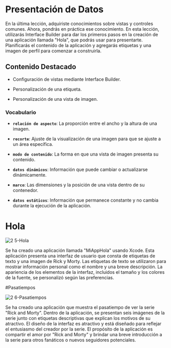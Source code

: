 # Presentación de Datos

En la última lección, adquiriste conocimientos sobre vistas y controles comunes. Ahora, pondrás en práctica ese conocimiento.
En esta lección, utilizarás Interface Builder para dar los primeros pasos en la creación de una aplicación llamada "Hola", que podrás usar para presentarte. Planificarás el contenido de la aplicación y agregarás etiquetas y una imagen de perfil para comenzar a construirla.

## Contenido Destacado

- Configuración de vistas mediante Interface Builder.

- Personalización de una etiqueta.

- Personalización de una vista de imagen.

### Vocabulario

- **`relación de aspecto`**: La proporción entre el ancho y la altura de una imagen.

- **`recorte`**: Ajuste de la visualización de una imagen para que se ajuste a un área específica.

- **`modo de contenido`**: La forma en que una vista de imagen presenta su contenido.

- **`datos dinámicos`**: Información que puede cambiar o actualizarse dinámicamente.

- **`marco`**: Las dimensiones y la posición de una vista dentro de su contenedor.

- **`datos estáticos`**: Información que permanece constante y no cambia durante la ejecución de la aplicación.

# Hola

![2 5-Hola](https://github.com/Marcoc-rasi/DEVELOPMENT-WITH-SWIFT-FUNDAMENTALS/assets/51039101/65eaf4cb-42d5-4737-8b57-7c8e86bb4e90)

Se ha creado una aplicación llamada "MiAppHola" usando Xcode. Esta aplicación presenta una interfaz de usuario que consta de etiquetas de texto y una imagen de Rick y Morty. Las etiquetas de texto se utilizaron para mostrar información personal como el nombre y una breve descripción. La apariencia de los elementos de la interfaz, incluidos el tamaño y los colores de la fuente, se personalizó según las preferencias.

#Pasatiempos

![2 6-Pasatiempos](https://github.com/Marcoc-rasi/DEVELOPMENT-WITH-SWIFT-FUNDAMENTALS/assets/51039101/fefc5ed2-8e39-4e35-9a16-ff382cc0f681)

Se ha creado una aplicación que muestra el pasatiempo de ver la serie "Rick and Morty". Dentro de la aplicación, se presentan seis imágenes de la serie junto con etiquetas descriptivas que explican los motivos de su atractivo. El diseño de la interfaz es atractivo y está diseñado para reflejar el entusiasmo del creador por la serie. El propósito de la aplicación es compartir el amor por "Rick and Morty" y brindar una breve introducción a la serie para otros fanáticos o nuevos seguidores potenciales.

